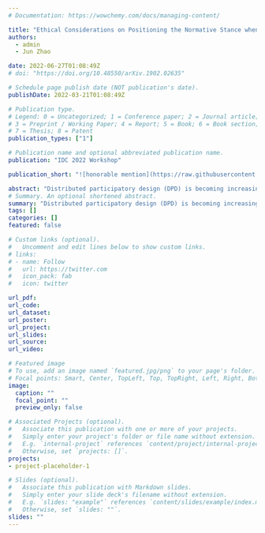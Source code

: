 ```yaml
---
# Documentation: https://wowchemy.com/docs/managing-content/

title: "Ethical Considerations on Positioning the Normative Stance when working with Children"
authors: 
  - admin
  - Jun Zhao

date: 2022-06-27T01:08:49Z
# doi: "https://doi.org/10.48550/arXiv.1902.02635"

# Schedule page publish date (NOT publication's date).
publishDate: 2022-03-21T01:08:49Z

# Publication type.
# Legend: 0 = Uncategorized; 1 = Conference paper; 2 = Journal article;
# 3 = Preprint / Working Paper; 4 = Report; 5 = Book; 6 = Book section;
# 7 = Thesis; 8 = Patent
publication_types: ["1"]

# Publication name and optional abbreviated publication name.
publication: "IDC 2022 Workshop"

publication_short: "![honorable mention](https://raw.githubusercontent.com/tiffanygewang/tiffany.ge.wang/master/assets/media/newline.png) IDC'22 Workshop"

abstract: "Distributed participatory design (DPD) is becoming increasing popular within the HCI community, partly due to the covid-19 era moving everything online. In this position paper, we described the potential problems arising from the choice of researchers' normative stance in design sessions, and we argue for the need to investigate and unpack how to carefully position the normative stance when working with children in distributed participatory design."
# Summary. An optional shortened abstract.
summary: "Distributed participatory design (DPD) is becoming increasing popular within the HCI community, partly due to the covid-19 era moving everything online. In this position paper, we described the potential problems arising from the choice of researchers' normative stance in design sessions, and we argue for the need to investigate and unpack how to carefully position the normative stance when working with children in distributed participatory design."
tags: []
categories: []
featured: false

# Custom links (optional).
#   Uncomment and edit lines below to show custom links.
# links:
# - name: Follow
#   url: https://twitter.com
#   icon_pack: fab
#   icon: twitter

url_pdf:
url_code:
url_dataset:
url_poster:
url_project:
url_slides:
url_source:
url_video:

# Featured image
# To use, add an image named `featured.jpg/png` to your page's folder. 
# Focal points: Smart, Center, TopLeft, Top, TopRight, Left, Right, BottomLeft, Bottom, BottomRight.
image:
  caption: ""
  focal_point: ""
  preview_only: false

# Associated Projects (optional).
#   Associate this publication with one or more of your projects.
#   Simply enter your project's folder or file name without extension.
#   E.g. `internal-project` references `content/project/internal-project/index.md`.
#   Otherwise, set `projects: []`.
projects:
- project-placeholder-1

# Slides (optional).
#   Associate this publication with Markdown slides.
#   Simply enter your slide deck's filename without extension.
#   E.g. `slides: "example"` references `content/slides/example/index.md`.
#   Otherwise, set `slides: ""`.
slides: ""
---
```

